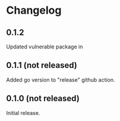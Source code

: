 # Changelog

## 0.1.2

Updated vulnerable package in 

## 0.1.1 (not released)

Added go version to "release" github action.

## 0.1.0 (not released)

Initial release.
